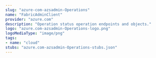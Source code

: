```yaml
---
slug: "azure-com-azsadmin-Operations"
name: "FabricAdminClient"
provider: "azure.com"
description: "Operation status operation endpoints and objects."
logo: "azure.com-azsadmin-Operations-logo.png"
logoMediaType: "image/png"
tags:
- name: "cloud"
stubs: "azure.com-azsadmin-Operations-stubs.json"
---
```

